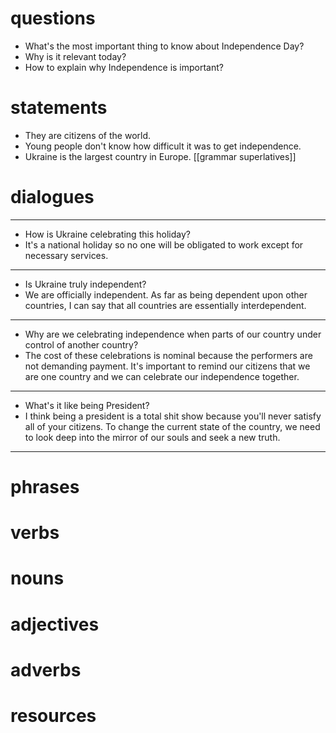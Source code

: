 # questions

- What's the most important thing to know about Independence Day?
- Why is it relevant today?
- How to explain why Independence is important?
# statements
- They are citizens of the world.
- Young people don't know how difficult it was to get independence.
- Ukraine is the largest country in Europe. [[grammar superlatives]]
# dialogues
---
- How is Ukraine celebrating this holiday?
- It's a national holiday so no one will be obligated to work except for necessary services.
---

- Is Ukraine truly independent?
- We are officially independent. As far as being dependent upon other countries, I can say that all countries are essentially interdependent.

---
- Why are we celebrating independence when parts of our country under control of another country?
- The cost of these celebrations is nominal because the performers are not demanding payment. It's important to remind our citizens that we are one country and we can celebrate our independence together.

---
- What's it like being President?
- I think being a president is a total shit show because you'll never satisfy all of your citizens. To change the current state of the country, we need to look deep into the mirror of our souls and seek a new truth.

---

# phrases

# verbs

# nouns

# adjectives

# adverbs

# resources
